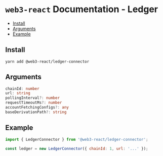 # `web3-react` Documentation - Ledger

- [Install](#install)
- [Arguments](#arguments)
- [Example](#example)

## Install

`yarn add @web3-react/ledger-connector`

## Arguments

```typescript
chainId: number
url: string
pollingInterval?: number
requestTimeoutMs?: number
accountFetchingConfigs?: any
baseDerivationPath?: string
```

## Example

```javascript
import { LedgerConnector } from '@web3-react/ledger-connector';

const ledger = new LedgerConnector({ chainId: 1, url: '...' });
```
